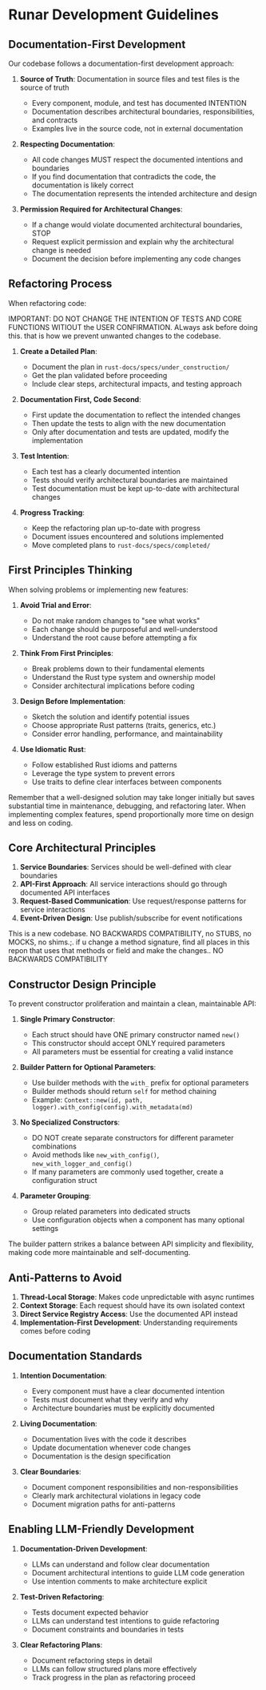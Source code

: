 # Runar Development Guidelines

## Documentation-First Development

Our codebase follows a documentation-first development approach:

1. **Source of Truth**: Documentation in source files and test files is the source of truth
   - Every component, module, and test has documented INTENTION
   - Documentation describes architectural boundaries, responsibilities, and contracts
   - Examples live in the source code, not in external documentation

2. **Respecting Documentation**:
   - All code changes MUST respect the documented intentions and boundaries
   - If you find documentation that contradicts the code, the documentation is likely correct
   - The documentation represents the intended architecture and design

3. **Permission Required for Architectural Changes**:
   - If a change would violate documented architectural boundaries, STOP
   - Request explicit permission and explain why the architectural change is needed
   - Document the decision before implementing any code changes

## Refactoring Process

When refactoring code:

IMPORTANT: DO NOT CHANGE THE INTENTION OF TESTS AND CORE FUNCTIONS WITIOUT the USER CONFIRMATION. ALways ask before doing this. that is how we prevent unwanted changes to the codebase.

1. **Create a Detailed Plan**:
   - Document the plan in `rust-docs/specs/under_construction/`
   - Get the plan validated before proceeding
   - Include clear steps, architectural impacts, and testing approach

2. **Documentation First, Code Second**:
   - First update the documentation to reflect the intended changes
   - Then update the tests to align with the new documentation
   - Only after documentation and tests are updated, modify the implementation

3. **Test Intention**:
   - Each test has a clearly documented intention
   - Tests should verify architectural boundaries are maintained
   - Test documentation must be kept up-to-date with architectural changes

4. **Progress Tracking**:
   - Keep the refactoring plan up-to-date with progress
   - Document issues encountered and solutions implemented
   - Move completed plans to `rust-docs/specs/completed/`

## First Principles Thinking

When solving problems or implementing new features:

1. **Avoid Trial and Error**:
   - Do not make random changes to "see what works"
   - Each change should be purposeful and well-understood
   - Understand the root cause before attempting a fix

2. **Think From First Principles**:
   - Break problems down to their fundamental elements
   - Understand the Rust type system and ownership model
   - Consider architectural implications before coding

3. **Design Before Implementation**:
   - Sketch the solution and identify potential issues
   - Choose appropriate Rust patterns (traits, generics, etc.)
   - Consider error handling, performance, and maintainability

4. **Use Idiomatic Rust**:
   - Follow established Rust idioms and patterns
   - Leverage the type system to prevent errors
   - Use traits to define clear interfaces between components

Remember that a well-designed solution may take longer initially but saves substantial time in maintenance, debugging, and refactoring later. When implementing complex features, spend proportionally more time on design and less on coding.

## Core Architectural Principles

1. **Service Boundaries**: Services should be well-defined with clear boundaries
2. **API-First Approach**: All service interactions should go through documented API interfaces
3. **Request-Based Communication**: Use request/response patterns for service interactions
4. **Event-Driven Design**: Use publish/subscribe for event notifications

This is a new codebase. NO BACKWARDS COMPATIBILITY, no STUBS, no MOCKS, no shims.;. if u change a method signature, find all places in this repon that uses that methods or field and make the changes.. NO BACKWARDS COMPATIBILITY

## Constructor Design Principle

To prevent constructor proliferation and maintain a clean, maintainable API:

1. **Single Primary Constructor**:
   - Each struct should have ONE primary constructor named `new()`
   - This constructor should accept ONLY required parameters
   - All parameters must be essential for creating a valid instance

2. **Builder Pattern for Optional Parameters**:
   - Use builder methods with the `with_` prefix for optional parameters
   - Builder methods should return `self` for method chaining
   - Example: `Context::new(id, path, logger).with_config(config).with_metadata(md)`

3. **No Specialized Constructors**:
   - DO NOT create separate constructors for different parameter combinations
   - Avoid methods like `new_with_config()`, `new_with_logger_and_config()`
   - If many parameters are commonly used together, create a configuration struct

4. **Parameter Grouping**:
   - Group related parameters into dedicated structs
   - Use configuration objects when a component has many optional settings

The builder pattern strikes a balance between API simplicity and flexibility, making code more maintainable and self-documenting.

## Anti-Patterns to Avoid

1. **Thread-Local Storage**: Makes code unpredictable with async runtimes
2. **Context Storage**: Each request should have its own isolated context
3. **Direct Service Registry Access**: Use the documented API instead
4. **Implementation-First Development**: Understanding requirements comes before coding

## Documentation Standards

1. **Intention Documentation**:
   - Every component must have a clear documented intention
   - Tests must document what they verify and why
   - Architecture boundaries must be explicitly documented

2. **Living Documentation**:
   - Documentation lives with the code it describes
   - Update documentation whenever code changes
   - Documentation is the design specification

3. **Clear Boundaries**:
   - Document component responsibilities and non-responsibilities
   - Clearly mark architectural violations in legacy code
   - Document migration paths for anti-patterns

## Enabling LLM-Friendly Development

1. **Documentation-Driven Development**:
   - LLMs can understand and follow clear documentation
   - Document architectural intentions to guide LLM code generation
   - Use intention comments to make architecture explicit

2. **Test-Driven Refactoring**:
   - Tests document expected behavior
   - LLMs can understand test intentions to guide refactoring
   - Document constraints and boundaries in tests

3. **Clear Refactoring Plans**:
   - Document refactoring steps in detail
   - LLMs can follow structured plans more effectively
   - Track progress in the plan as refactoring proceed